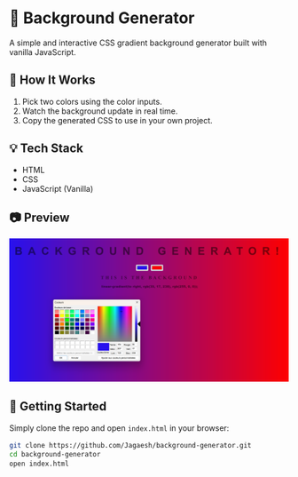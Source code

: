 # 🎨 Background Generator

A simple and interactive CSS gradient background generator built with vanilla JavaScript.

## 🚀 How It Works

1. Pick two colors using the color inputs.
2. Watch the background update in real time.
3. Copy the generated CSS to use in your own project.

## 💡 Tech Stack

- HTML
- CSS
- JavaScript (Vanilla)

## 📷 Preview

![Screenshot of Background Generator](https://github.com/Jagaesh/background-generator/blob/main/screenshot.png)

## 📁 Getting Started

Simply clone the repo and open `index.html` in your browser:

```bash
git clone https://github.com/Jagaesh/background-generator.git
cd background-generator
open index.html

